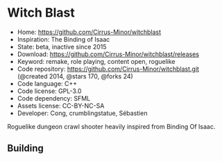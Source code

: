 # Witch Blast

- Home: https://github.com/Cirrus-Minor/witchblast
- Inspiration: The Binding of Isaac
- State: beta, inactive since 2015
- Download: https://github.com/Cirrus-Minor/witchblast/releases
- Keyword: remake, role playing, content open, roguelike
- Code repository: https://github.com/Cirrus-Minor/witchblast.git (@created 2014, @stars 170, @forks 24)
- Code language: C++
- Code license: GPL-3.0
- Code dependency: SFML
- Assets license: CC-BY-NC-SA
- Developer: Cong, crumblingstatue, Sébastien

Roguelike dungeon crawl shooter heavily inspired from Binding Of Isaac.

## Building
